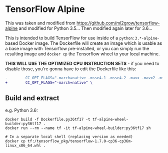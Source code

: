 # TensorFlow Alpine

This was taken and modified from https://github.com/ml2grow/tensorflow-alpine and modified for Python 3.5... Then modified again later for 3.6...

This is intended to build TensorFlow for use inside of a `python:3.*-alpine`-based Docker image. The Dockerfile will create an image which is usable as a base image with Tensorflow pre-installed, or you can simply run the resulting image and `docker cp` the Tensorflow wheel to your local machine.

**THIS WILL USE THE OPTIMIZED CPU INSTRUCTION SETS** - if you need to disable those, you're gonna have to edit the Dockerfile like this:

```diff
-        CC_OPT_FLAGS="-march=native -msse4.1 -msse4.2 -mavx -mavx2 -mfma" \
+        CC_OPT_FLAGS="-march=native" \
```

## Build and extract

e.g. Python 3.6:
```
docker build -f Dockerfile.py36tf17 -t tf-alpine-wheel-builder:py36tf17 .
docker run --rm --name tf -it tf-alpine-wheel-builder:py36tf17 sh

# In a separate local shell (replacing version as needed)
docker cp tf:/tensorflow_pkg/tensorflow-1.7.0-cp36-cp36m-linux_x86_64.whl .
```